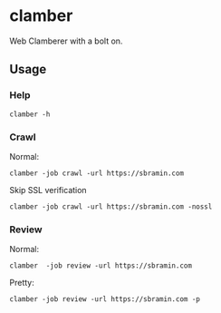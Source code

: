 # clamber 

Web Clamberer with a bolt on.

## Usage

### Help

    clamber -h

### Crawl
Normal:   

	clamber -job crawl -url https://sbramin.com
Skip SSL verification

    clamber -job crawl -url https://sbramin.com -nossl

### Review
Normal:

    clamber  -job review -url https://sbramin.com
Pretty:

    clamber -job review -url https://sbramin.com -p
